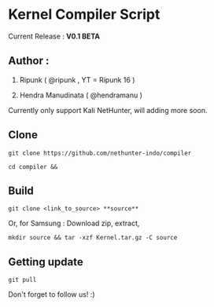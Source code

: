 # Kernel Compiler Script

Current Release : **V0.1 BETA**

## Author :

1. Ripunk ( @ripunk , YT = Ripunk 16 )

2. Hendra Manudinata ( @hendramanu )

Currently only support Kali NetHunter, will adding more soon.

## Clone

```git clone https://github.com/nethunter-indo/compiler```

```cd compiler && ```

## Build

``` git clone <link_to_source> **source** ```

Or, for Samsung : Download zip, extract,

``` mkdir source && tar -xzf Kernel.tar.gz -C source ```

## Getting update

```git pull```

Don't forget to follow us! :)
